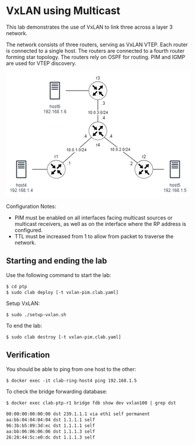 # VxLAN using Multicast

This lab demonstrates the use of VxLAN to link three across a layer 3 network.

The network consists of three routers, serving as VxLAN VTEP. Each router is connected to a single host. The routers are connected to a fourth router forming star topology. The routers rely on OSPF for routing. PIM and IGMP are used for VTEP discovery.  

![p2p](../img/pim.png)


Configuration Notes:
- PIM must be enabled on all interfaces facing multicast sources or multicast receivers, as well as on the interface where the RP address is configured.
- TTL must be increased from 1 to allow from packet to traverse the network.

## Starting and ending the lab

Use the following command to start the lab:

```
$ cd ptp
$ sudo clab deploy [-t vxlan-pim.clab.yaml]
```

Setup VxLAN:

```
$ sudo ./setup-vxlan.sh
```

To end the lab:

```
$ sudo clab destroy [-t vxlan-pim.clab.yaml]
```

## Verification

You should be able to ping from one host to the other:

```
$ docker exec -it clab-ring-host4 ping 192.168.1.5
```

To check the bridge forwarding database:

```
$ docker exec clab-ptp-r1 bridge fdb show dev vxlan100 | grep dst
```

```
00:00:00:00:00:00 dst 239.1.1.1 via eth1 self permanent
aa:bb:04:04:04:04 dst 1.1.1.1 self
96:3b:b5:09:3d:ec dst 1.1.1.1 self
aa:bb:06:06:06:06 dst 1.1.1.3 self
26:28:44:5c:e0:dc dst 1.1.1.3 self
```
